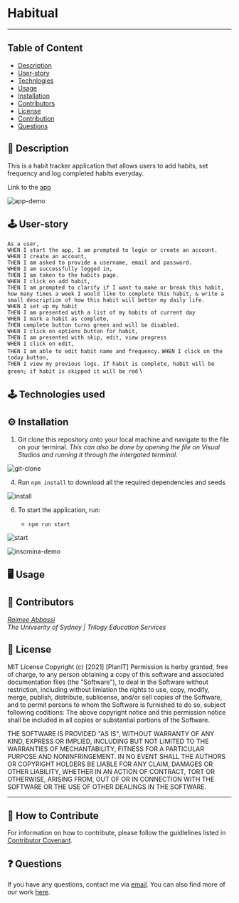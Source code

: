 <!-- Add badges -->
# Habitual
---

## Table of Content 

* [Description](#description)
* [User-story](#user)
* [Technlogies](#technologies)
* [Usage](#usage)
* [Installation](#installation)
* [Contributors](#contributors)
* [License](#license)
* [Contribution](#contribution)
* [Questions](#questions)

<a name="description"></a>
## 📝 Description
This is a habit tracker application that allows users to add habits, set frequency and log completed habits everyday. 

Link to the [app]()

![app-demo]()

<a name="user"></a>
## 🕹 User-story
`As a user,` <br>
`WHEN I start the app, I am prompted to login or create an account.` \
`WHEN I create an account,` \
`THEN I am asked to provide a username, email and password.` \
`WHEN I am successfully logged in,` \
`THEN I am taken to the habits page.` \
`WHEN I click on add habit, ` \
`THEN I am prompted to clarify if I want to make or break this habit, how many times a week I would like to complete this habit, & write a small description of how this habit will better my daily life.` \
`WHEN I set up my habit` \
`THEN I am presented with a list of my habits of current day` \
`WHEN I mark a habit as complete,` \
`THEN complete button turns green and will be disabled.` \
`WHEN I click on options button for habit,` \
`THEN I am presented with skip, edit, view progress` \
`WHEN I click on edit,` \
`THEN I am able to edit habit name and frequency.`
`WHEN I click on the today button,` \
`THEN I view my previous logs. If habit is complete, habit will be green; if habit is skipped it will be red` \


<a name="technologies"></a>
## 🕹 Technologies used 


<a name="installation"></a>
## ⚙️ Installation 

1. Git clone this repository onto your local machine and navigate to the file on your terminal. *This can also be done by opening the file on Visual Studios and running it through the intergated terminal.*

![git-clone]()

4. Run `npm install` to download all the required dependencies and seeds

![install]()

6. To start the application, run:

    - `npm run start`

![start]()


![insomina-demo]()

<a name="usage"></a>
## 🖥 Usage 


<a name="contributors"></a>
## 👥 Contributors

*[Raimee Abbassi](https://github.com/Raimeeab)* <br>
*The Univserity of Sydney | Trilogy Education Services* <br>

<a name="license"></a>
## 🔖 License

MIT License
Copyright (c) [2021] [PlanIT]
Permission is herby granted, free of charge, to any person obtaining a copy of this software and associated documentation files (the "Software"), to deal in the Software without restriction, including without limiation the rights to use, copy, modify, merge, publish, distribute, sublicense, and/or sell copies of the Software, and to permit persons to whom the Software is furnished to do so, subject following coditions: 
The above copyright notice and this permission notice shall be included in all copies or substantial portions of the Software. 

THE SOFTWARE IS PROVIDED "AS IS", WITHOUT WARRANTY OF ANY KIND, EXPRESS OR IMPLIED, INCLUDING BUT NOT LIMITED TO THE WARRANTIES OF MECHANTABILITY, FITNESS FOR A PARTICULAR PURPOSE AND NONINFRINGEMENT. IN NO EVENT SHALL THE AUTHORS OR COPYRIGHT HOLDERS BE LIABLE FOR ANY CLAIM, DAMAGES OR OTHER LIABILITY, WHETHER IN AN ACTION OF CONTRACT, TORT OR OTHERWISE, ARISING FROM, OUT OF OR IN CONNECTION WITH THE SOFTWARE OR THE USE OF OTHER DEALINGS IN THE SOFTWARE.  

---
<a name="contribution"></a>
## 🤝 How to Contribute

For information on how to contribute, please follow the guidlelines listed in [Contributor Covenant](https://www.contributor-covenant.org/).

<a name="questions"></a>
## ❓ Questions
If you have any questions, contact me via [email](raimee.abbassi@gmail.com). You can also find more of our work [here](https://github.com/Raimeeab).